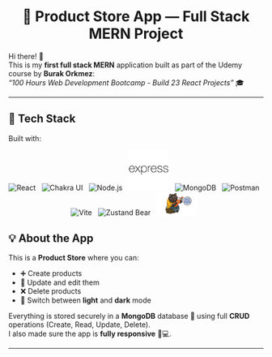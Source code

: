 # <h1 align="center">🛒 Product Store App — Full Stack MERN Project </h1>

Hi there! 👋  
This is my **first full stack MERN** application built as part of the Udemy course by **Burak Orkmez**:  
_“100 Hours Web Development Bootcamp - Build 23 React Projects”_ 🎓

---

## 🔧 Tech Stack

Built with:

<p align="center">
  <img src="https://img.icons8.com/color/48/000000/react-native.png" alt="React" width="80"/>&nbsp;&nbsp;
  <img src="https://img.icons8.com/color/48/000000/chakra-ui.png" alt="Chakra UI" width="80"/>&nbsp;&nbsp;
  <img src="https://img.icons8.com/color/48/000000/nodejs.png" alt="Node.js" width="80"/>&nbsp;&nbsp;
  <img src="https://raw.githubusercontent.com/devicons/devicon/master/icons/express/express-original-wordmark.svg" alt="Express" width="80"/>&nbsp;&nbsp;
  <img src="https://img.icons8.com/color/48/000000/mongodb.png" alt="MongoDB" width="80"/>&nbsp;&nbsp;
  <img src="https://www.vectorlogo.zone/logos/getpostman/getpostman-icon.svg" alt="Postman" width="80"/>&nbsp;&nbsp;
  <img src="https://vitejs.dev/logo.svg" alt="Vite" width="80"/>&nbsp;&nbsp;
  <img src="https://cdn.jsdelivr.net/gh/pmndrs/zustand@main/resources/zustand-bear.svg" alt="Zustand Bear" width="80"/>&nbsp;&nbsp;
  <img src="frontend/public/zustand.png" alt="Zustand" width="80"/>&nbsp;&nbsp;

</p>

## 💡 About the App

This is a **Product Store** where you can:

- ➕ Create products
- 📝 Update and edit them
- ❌ Delete products
- 🌙 Switch between **light** and **dark** mode

Everything is stored securely in a **MongoDB** database 💾 using full **CRUD** operations (Create, Read, Update, Delete).  
I also made sure the app is **fully responsive** 📱💻.

---
